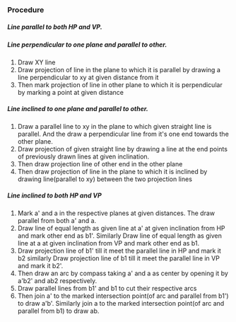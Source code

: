 ### Procedure
##### Line parallel to both HP and VP.

##### Line perpendicular to one plane and parallel to other.
1. Draw XY line
2. Draw projection of line in the plane to which it is parallel by drawing a line perpendicular to xy at given distance from it
3. Then mark projection of line in other plane to which it is perpendicular by marking a point at given distance 

##### Line inclined to one plane and parallel to other.
1. Draw a parallel line to xy in the plane to which given straight line is parallel. And the draw a perpendicular line from it's one end towards the other plane.
2. Draw projection of given straight line by drawing a line at the end points of previously drawn lines at given inclination. 
3. Then draw projection line of other end in the other plane
4. Then draw projection of line in the plane to which it is inclined by drawing line(parallel to xy) between the two projection lines

##### Line inclined to both HP and VP
1. Mark a' and a in the respective planes at given distances. The draw parallel from both a' and a.
2. Draw line of equal length as given line at a' at given inclination from HP and mark other end as b1'. Similarly Draw line of equal length as given line at a at given inclination from VP and mark other end as b1.
3. Draw projection line of b1' till it meet the parallel line in HP and mark it b2 similarly Draw projection line of b1 till it meet the parallel line in VP and mark it b2'.
4. Then draw an arc by compass taking a' and a as center by opening it by a'b2' and ab2 respectively. 
5. Draw parallel lines from b1' and b1 to cut their respective arcs
6. Then join a' to the marked intersection point(of arc and parallel from b1') to draw a'b'. Similarly join a to the marked intersection point(of arc and parallel from b1) to draw ab. 
